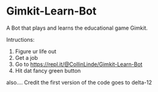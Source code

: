 # Gimkit-Learn-Bot
A Bot that plays and learns the educational game Gimkit.


Intructions: 

1) Figure ur life out
2) Get a job
3) Go to https://repl.it/@CollinLinde/Gimkit-Learn-Bot
4) Hit dat fancy green button

also.... Credit the first version of the code goes to delta-12
